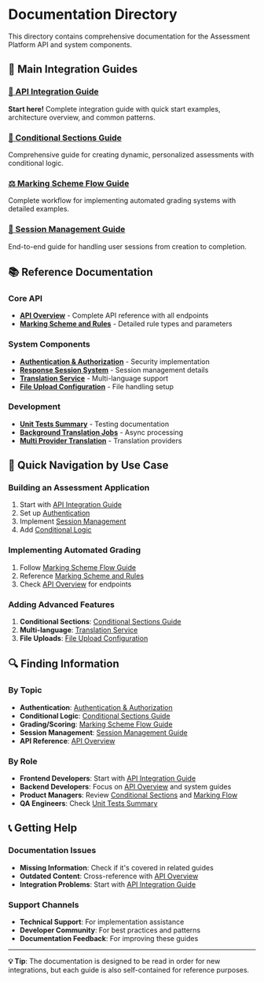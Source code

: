 # Documentation Directory

This directory contains comprehensive documentation for the Assessment Platform API and system components.

## 📖 Main Integration Guides

### **[🚀 API Integration Guide](API_INTEGRATION_GUIDE.md)**
**Start here!** Complete integration guide with quick start examples, architecture overview, and common patterns.

### **[🔀 Conditional Sections Guide](CONDITIONAL_SECTIONS_GUIDE.md)**
Comprehensive guide for creating dynamic, personalized assessments with conditional logic.

### **[⚖️ Marking Scheme Flow Guide](MARKING_SCHEME_FLOW_GUIDE.md)**
Complete workflow for implementing automated grading systems with detailed examples.

### **[📝 Session Management Guide](SESSION_MANAGEMENT_GUIDE.md)**
End-to-end guide for handling user sessions from creation to completion.

## 📚 Reference Documentation

### Core API
- **[API Overview](API_OVERVIEW.md)** - Complete API reference with all endpoints
- **[Marking Scheme and Rules](MARKING_SCHEME_AND_RULES.md)** - Detailed rule types and parameters

### System Components
- **[Authentication & Authorization](AUTHENTICATION_AUTHORIZATION_SYSTEM.md)** - Security implementation
- **[Response Session System](RESPONSE_SESSION_SYSTEM.md)** - Session management details
- **[Translation Service](TRANSLATION_SERVICE.md)** - Multi-language support
- **[File Upload Configuration](FILE_UPLOAD_CONFIGURATION.md)** - File handling setup

### Development
- **[Unit Tests Summary](UNIT_TESTS_SUMMARY.md)** - Testing documentation
- **[Background Translation Jobs](BACKGROUND_TRANSLATION_JOBS.md)** - Async processing
- **[Multi Provider Translation](MULTI_PROVIDER_TRANSLATION.md)** - Translation providers

## 🎯 Quick Navigation by Use Case

### Building an Assessment Application
1. Start with [API Integration Guide](API_INTEGRATION_GUIDE.md)
2. Set up [Authentication](AUTHENTICATION_AUTHORIZATION_SYSTEM.md)
3. Implement [Session Management](SESSION_MANAGEMENT_GUIDE.md)
4. Add [Conditional Logic](CONDITIONAL_SECTIONS_GUIDE.md)

### Implementing Automated Grading
1. Follow [Marking Scheme Flow Guide](MARKING_SCHEME_FLOW_GUIDE.md)
2. Reference [Marking Scheme and Rules](MARKING_SCHEME_AND_RULES.md)
3. Check [API Overview](API_OVERVIEW.md) for endpoints

### Adding Advanced Features
1. **Conditional Sections**: [Conditional Sections Guide](CONDITIONAL_SECTIONS_GUIDE.md)
2. **Multi-language**: [Translation Service](TRANSLATION_SERVICE.md)
3. **File Uploads**: [File Upload Configuration](FILE_UPLOAD_CONFIGURATION.md)

## 🔍 Finding Information

### By Topic
- **Authentication**: [Authentication & Authorization](AUTHENTICATION_AUTHORIZATION_SYSTEM.md)
- **Conditional Logic**: [Conditional Sections Guide](CONDITIONAL_SECTIONS_GUIDE.md)
- **Grading/Scoring**: [Marking Scheme Flow Guide](MARKING_SCHEME_FLOW_GUIDE.md)
- **Session Management**: [Session Management Guide](SESSION_MANAGEMENT_GUIDE.md)
- **API Reference**: [API Overview](API_OVERVIEW.md)

### By Role
- **Frontend Developers**: Start with [API Integration Guide](API_INTEGRATION_GUIDE.md)
- **Backend Developers**: Focus on [API Overview](API_OVERVIEW.md) and system guides
- **Product Managers**: Review [Conditional Sections](CONDITIONAL_SECTIONS_GUIDE.md) and [Marking Flow](MARKING_SCHEME_FLOW_GUIDE.md)
- **QA Engineers**: Check [Unit Tests Summary](UNIT_TESTS_SUMMARY.md)

## 📞 Getting Help

### Documentation Issues
- **Missing Information**: Check if it's covered in related guides
- **Outdated Content**: Cross-reference with [API Overview](API_OVERVIEW.md)
- **Integration Problems**: Start with [API Integration Guide](API_INTEGRATION_GUIDE.md)

### Support Channels
- **Technical Support**: For implementation assistance
- **Developer Community**: For best practices and patterns
- **Documentation Feedback**: For improving these guides

---

**💡 Tip**: The documentation is designed to be read in order for new integrations, but each guide is also self-contained for reference purposes.
